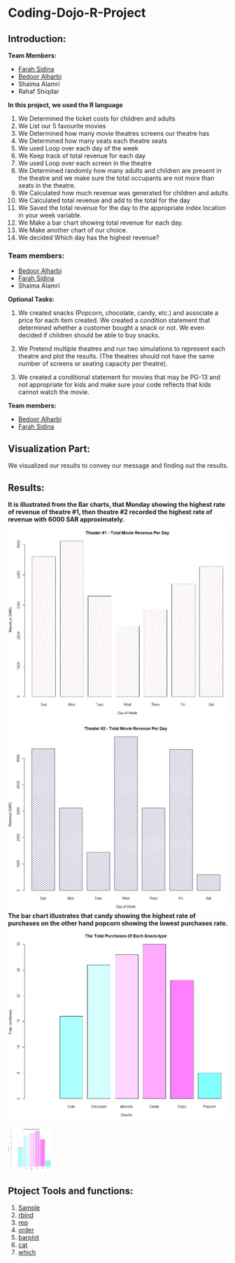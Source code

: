 # Coding-Dojo-R-Project

## Introduction:
**Team Members:**

- [Farah Sidina](https://github.com/faro7ah)
- [Bedoor Alharbi](https://gist.github.com/ibedoor)
- Shaima Alamri
- Rahaf Shiqdar

**In this project, we used the R language**
1. We Determined the ticket costs for children and adults
2.  We List our 5 favourite movies
3. We Determined how many movie theatres screens our theatre has
4. We Determined how many seats each theatre seats
5. We used Loop over each day of the week
6.  We Keep track of total revenue for each day
7. We used Loop over each screen in the theatre
8. We Determined randomly how many adults and children are present in the theatre and we make sure the total occupants are not more than seats in the theatre.
9. We Calculated how much revenue was generated for children and adults
10. We Calculated total revenue and add to the total for the day
11. We  Saved the total revenue for the day to the appropriate index location in your week variable.
12. We Make a bar chart showing total revenue for each day.
13. We Make another chart of our choice.
14. We decided Which day has the highest revenue?
### Team members:
- [Bedoor Alharbi](https://gist.github.com/ibedoor)
- [Farah Sidina](https://github.com/faro7ah)
- Shaima Alamri

**Optional Tasks:**
1. We created snacks (Popcorn, chocolate, candy, etc.) and associate a price for each item created. We created a condition statement that determined whether a customer bought a snack or not. We even decided if children should be able to buy snacks.

2. We Pretend multiple theatres and run two simulations to represent each theatre and plot the results. (The theatres should not have the same number of screens or seating capacity per theatre).
3. We created a conditional statement for movies that may be PG-13 and not appropriate for kids and make sure your code reflects that kids cannot watch the movie.

**Team members:**
- [Bedoor Alharbi](https://gist.github.com/ibedoor)
- [Farah Sidina](https://github.com/faro7ah)

## Visualization Part:
We visualized our results to convey our message and finding out the results.

## Results:
**It is illustrated from the Bar charts, that Monday showing the highest rate of revenue of theatre #1, then theatre #2 recorded the highest rate of revenue with 6000 SAR approximately.**
[![](Bar1.jpg )](https://gist.github.com/faro7ah/01d1a5d341ce2f97542e1d9812e2eabd)
[![](bar2.jpg)](https://gist.github.com/faro7ah/01d1a5d341ce2f97542e1d9812e2eabd)
**The bar chart illustrates that candy showing the highest rate of purchases on the other hand popcorn showing the lowest purchases rate.**
[![](bar4.jpg)](https://gist.github.com/faro7ah/01d1a5d341ce2f97542e1d9812e2eabd)

<img src="bar4.jpg" width="100" height="100">


## Ptoject Tools and functions:
1. [Sample](https://www.rdocumentation.org/packages/base/versions/3.6.2/topics/sample)
2. [rbind](https://www.rdocumentation.org/packages/SparkR/versions/2.4.6/topics/rbind)
3. [rep](https://www.rdocumentation.org/packages/base/versions/3.6.2/topics/rep)
3. [order](https://www.rdocumentation.org/packages/base/versions/3.6.2/topics/order)
4. [barplot](https://www.rdocumentation.org/packages/graphics/versions/3.6.2/topics/barplot)
5. [cat](https://www.rdocumentation.org/packages/base/versions/3.6.2/topics/cat)
6. [which](https://www.rdocumentation.org/packages/base/versions/3.6.2/topics/which)




